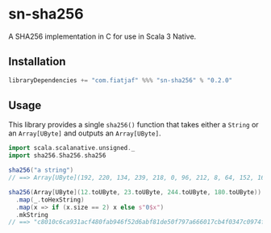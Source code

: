 sn-sha256
=========

A SHA256 implementation in C for use in Scala 3 Native.

Installation
------------

```sbt
libraryDependencies += "com.fiatjaf" %%% "sn-sha256" % "0.2.0"
```

Usage
-----

This library provides a single `sha256()` function that takes either a `String` or an `Array[UByte]` and outputs an `Array[UByte]`.

```scala
import scala.scalanative.unsigned._
import sha256.Sha256.sha256

sha256("a string")
// ==> Array[UByte](192, 220, 134, 239, 218, 0, 96, 212, 8, 64, 152, 169, 14, 201, 43, 61, 74, 168, 157, 127, 126, 15, 186, 84, 36, 86, 29, 33, 69, 30, 23, 88)

sha256(Array[UByte](12.toUByte, 23.toUByte, 244.toUByte, 180.toUByte))
  .map(_.toHexString)
  .map(x => if (x.size == 2) x else s"0$x")
  .mkString
// ==> "c8010c6ca931acf480fab946f52d6abf81de50f797a666017cb4f0347c0974f9"
```
